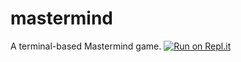 # mastermind
A terminal-based Mastermind game. [![Run on Repl.it](https://repl.it/@ahanasi/mastermind)](https://repl.it/@ahanasi/mastermind)
